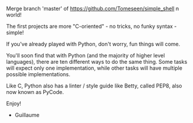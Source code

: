 Merge branch 'master' of https://github.com/Tomeseen/simple_shell
n world!



The first projects are more "C-oriented" - no tricks, no funky syntax - simple!

If you've already played with Python, don't worry, fun things will come.

You'll soon find that with Python (and the majority of higher level languages), there are ten different ways to do the same thing. Some tasks will expect only one implementation, while other tasks will have multiple possible implementations.

Like C, Python also has a linter / style guide like Betty, called PEP8, also now known as PyCode.



Enjoy!



- Guillaume

